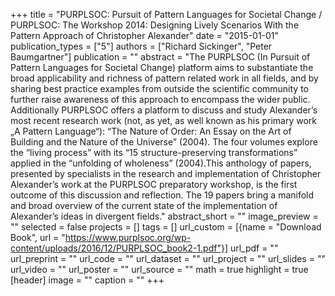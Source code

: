 +++
title = "PURPLSOC: Pursuit of Pattern Languages for Societal Change / PURPLSOC: The Workshop 2014: Designing Lively Scenarios With the Pattern Approach of Christopher Alexander"
date = "2015-01-01"
publication_types = ["5"]
authors = ["Richard Sickinger", "Peter Baumgartner"]
publication = ""
abstract = "The PURPLSOC (In Pursuit of Pattern Languages for Societal Change) platform aims to substantiate the broad applicability and richness of pattern related work in all fields, and by sharing best practice examples from outside the scientific community to further raise awareness of this approach to encompass the wider public. Additionally PURPLSOC offers a platform to discuss and study Alexander’s most recent research work (not, as yet, as well known as his primary work „A Pattern Language“): “The Nature of Order: An Essay on the Art of Building and the Nature of the Universe” (2004). The four volumes explore the “living process” with its “15 structure-preserving transformations” applied in the “unfolding of wholeness” (2004).This anthology of papers, presented by specialists in the research and implementation of Christopher Alexander’s work at the PURPLSOC preparatory workshop, is the first outcome of this discussion and reflection. The 19 papers bring a manifold and broad overview of the current state of the implementation of Alexander’s ideas in divergent fields."
abstract_short = ""
image_preview = ""
selected = false
projects = []
tags = []
url_custom = [{name = "Download Book", url = "https://www.purplsoc.org/wp-content/uploads/2016/12/PURPLSOC_book2-1.pdf"}]
url_pdf = ""
url_preprint = ""
url_code = ""
url_dataset = ""
url_project = ""
url_slides = ""
url_video = ""
url_poster = ""
url_source = ""
math = true
highlight = true
[header]
image = ""
caption = ""
+++
